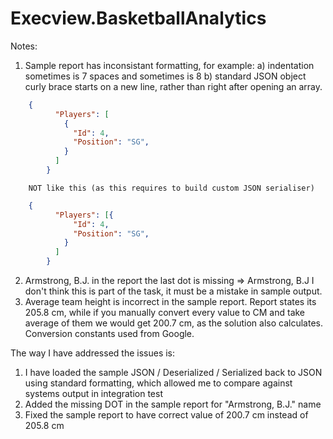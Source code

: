 # Execview.BasketballAnalytics

Notes:
1. Sample report has inconsistant formatting, for example:
	a) indentation sometimes is 7 spaces and sometimes is 8
	b) standard JSON object curly brace starts on a new line, rather than right after opening an array.
```json 
    {
		  "Players": [
			{
			  "Id": 4,
			  "Position": "SG",
			}
		  ]
		}
```

		NOT like this (as this requires to build custom JSON serialiser)
```json
    {
		  "Players": [{
			  "Id": 4,
			  "Position": "SG",
			}
		  ]
		}
```

2. Armstrong, B.J. in the report the last dot is missing => Armstrong, B.J I don't think this is part of the task, it must be a mistake in sample output.
3. Average team height is incorrect in the sample report. Report states its 205.8 cm, while if you manually convert every value to CM and take average of them we would get 200.7 cm, as the solution also calculates. Conversion constants used from Google.

The way I have addressed the issues is:
1. I have loaded the sample JSON / Deserialized / Serialized back to JSON using standard formatting, which allowed me to compare against systems output in integration test
2. Added the missing DOT in the sample report for "Armstrong, B.J." name
3. Fixed the sample report to have correct value of 200.7 cm instead of 205.8 cm
